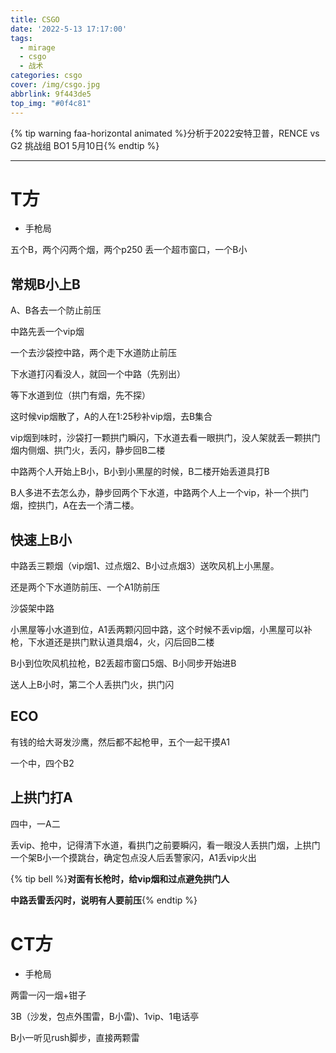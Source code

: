 ```yaml
---
title: CSGO
date: '2022-5-13 17:17:00'
tags:
  - mirage
  - csgo
  - 战术
categories: csgo
cover: /img/csgo.jpg
abbrlink: 9f443de5
top_img: "#0f4c81"
---
```


{% tip warning faa-horizontal animated %}分析于2022安特卫普，RENCE vs G2 挑战组 BO1 5月10日{% endtip %}

***

# T方

- 手枪局

五个B，两个闪两个烟，两个p250
丢一个超市窗口，一个B小

## 常规B小上B

A、B各去一个防止前压

中路先丢一个vip烟

一个去沙袋控中路，两个走下水道防止前压

下水道打闪看没人，就回一个中路（先别出）

等下水道到位（拱门有烟，先不探）

这时候vip烟散了，A的人在1:25秒补vip烟，去B集合

vip烟到味时，沙袋打一颗拱门瞬闪，下水道去看一眼拱门，没人架就丢一颗拱门烟内侧烟、拱门火，丢闪，静步回B二楼

中路两个人开始上B小，B小到小黑屋的时候，B二楼开始丢道具打B

B人多进不去怎么办，静步回两个下水道，中路两个人上一个vip，补一个拱门烟，控拱门，A在去一个清二楼。

## 快速上B小

中路丢三颗烟（vip烟1、过点烟2、B小过点烟3）送吹风机上小黑屋。

还是两个下水道防前压、一个A1防前压

沙袋架中路

小黑屋等小水道到位，A1丢两颗闪回中路，这个时候不丢vip烟，小黑屋可以补枪，下水道还是拱门默认道具烟4，火，闪后回B二楼

B小到位吹风机拉枪，B2丢超市窗口5烟、B小同步开始进B

送人上B小时，第二个人丢拱门火，拱门闪

## ECO

有钱的给大哥发沙鹰，然后都不起枪甲，五个一起干摸A1

一个中，四个B2


## 上拱门打A

四中，一A二

丢vip、抢中，记得清下水道，看拱门之前要瞬闪，看一眼没人丢拱门烟，上拱门一个架B小一个摸跳台，确定包点没人后丢警家闪，A1丢vip火出


{% tip bell %}**对面有长枪时，给vip烟和过点避免拱门人**

**中路丢雷丢闪时，说明有人要前压**{% endtip %}

# CT方

- 手枪局

两雷一闪一烟+钳子

3B（沙发，包点外围雷，B小雷)、1vip、1电话亭

B小一听见rush脚步，直接两颗雷